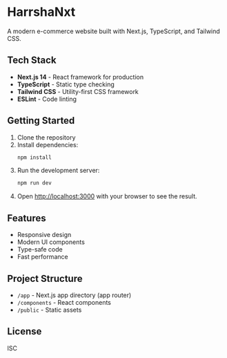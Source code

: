 # HarrshaNxt

A modern e-commerce website built with Next.js, TypeScript, and Tailwind CSS.

## Tech Stack

- **Next.js 14** - React framework for production
- **TypeScript** - Static type checking
- **Tailwind CSS** - Utility-first CSS framework
- **ESLint** - Code linting

## Getting Started

1. Clone the repository
2. Install dependencies:
   ```bash
   npm install
   ```
3. Run the development server:
   ```bash
   npm run dev
   ```
4. Open [http://localhost:3000](http://localhost:3000) with your browser to see the result.

## Features

- Responsive design
- Modern UI components
- Type-safe code
- Fast performance

## Project Structure

- `/app` - Next.js app directory (app router)
- `/components` - React components
- `/public` - Static assets

## License

ISC 